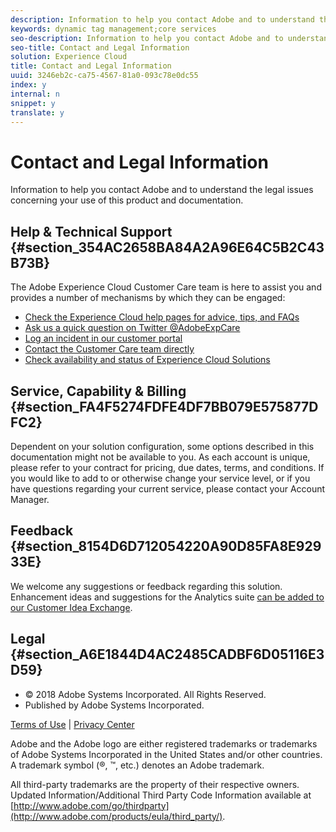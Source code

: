 ```yaml
---
description: Information to help you contact Adobe and to understand the legal issues concerning your use of this product and documentation.
keywords: dynamic tag management;core services
seo-description: Information to help you contact Adobe and to understand the legal issues concerning your use of this product and documentation.
seo-title: Contact and Legal Information
solution: Experience Cloud
title: Contact and Legal Information
uuid: 3246eb2c-ca75-4567-81a0-093c78e0dc55
index: y
internal: n
snippet: y
translate: y
---
```


# Contact and Legal Information

Information to help you contact Adobe and to understand the legal issues concerning your use of this product and documentation.


## Help & Technical Support {#section_354AC2658BA84A2A96E64C5B2C43B73B}

The Adobe Experience Cloud Customer Care team is here to assist you and provides a number of mechanisms by which they can be engaged: 

* [Check the Experience Cloud help pages for advice, tips, and FAQs](http://helpx.adobe.com/marketing-cloud.html)
* [Ask us a quick question on Twitter @AdobeExpCare](https://twitter.com/AdobeExpCare)
* [Log an incident in our customer portal](https://customers.omniture.com/login.php)
* [Contact the Customer Care team directly](http://helpx.adobe.com/marketing-cloud/contact-support.html)
* [Check availability and status of Experience Cloud Solutions](http://status.adobe.com/)



## Service, Capability & Billing {#section_FA4F5274FDFE4DF7BB079E575877DFC2}

Dependent on your solution configuration, some options described in this documentation might not be available to you. As each account is unique, please refer to your contract for pricing, due dates, terms, and conditions. If you would like to add to or otherwise change your service level, or if you have questions regarding your current service, please contact your Account Manager. 

## Feedback {#section_8154D6D712054220A90D85FA8E92933E}

We welcome any suggestions or feedback regarding this solution. Enhancement ideas and suggestions for the Analytics suite [can be added to our Customer Idea Exchange](https://my.omniture.com/login/?r=%2Fp%2Fsuite%2Fcurrent%2Findex.html%3Fa%3DIdeasExchange.Redirect%26redirectreason%3Dnotregistered%26referer%3Dhttp%253A%252F%252Fideas.omniture.com%252Ft5%252FAdobe-Idea-Exchange-for-Omniture%252Fidb-p%252FIdeaExchange3). 

## Legal {#section_A6E1844D4AC2485CADBF6D05116E3D59}


<ul class="simplelist"> 
 <li> © 2018 Adobe Systems Incorporated. All Rights Reserved. </li> 
 <li> Published by Adobe Systems Incorporated. </li> 
</ul>

[Terms of Use](https://marketing.adobe.com/resources/help/en_US/terms.html) | [Privacy Center](http://www.adobe.com/privacy/policy.html)

Adobe and the Adobe logo are either registered trademarks or trademarks of Adobe Systems Incorporated in the United States and/or other countries. A trademark symbol (®, ™, etc.) denotes an Adobe trademark. 

All third-party trademarks are the property of their respective owners. Updated Information/Additional Third Party Code Information available at [http://www.adobe.com/go/thirdparty](http://www.adobe.com/products/eula/third_party/). 
